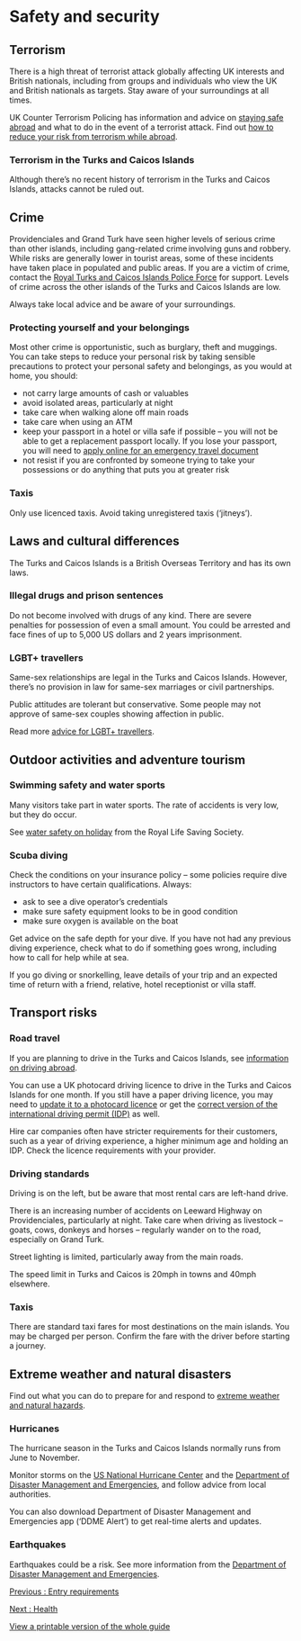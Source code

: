# Safety and security

## Terrorism

There is a high threat of terrorist attack globally affecting UK interests and British nationals, including from groups and individuals who view the UK and British nationals as targets. Stay aware of your surroundings at all times.

UK Counter Terrorism Policing has information and advice on [staying safe abroad](https://www.counterterrorism.police.uk/safetyadvice/) and what to do in the event of a terrorist attack. Find out [how to reduce your risk from terrorism while abroad](https://www.gov.uk/guidance/reduce-your-risk-from-terrorism-while-abroad).

### Terrorism in the Turks and Caicos Islands

Although there’s no recent history of terrorism in the Turks and Caicos Islands, attacks cannot be ruled out.

## Crime

Providenciales and Grand Turk have seen higher levels of serious crime than other islands, including gang-related crime involving guns and robbery. While risks are generally lower in tourist areas, some of these incidents have taken place in populated and public areas. If you are a victim of crime, contact the [Royal Turks and Caicos Islands Police Force](https://www.tcipolice.tc/) for support. Levels of crime across the other islands of the Turks and Caicos Islands are low.

Always take local advice and be aware of your surroundings.

### Protecting yourself and your belongings

Most other crime is opportunistic, such as burglary, theft and muggings. You can take steps to reduce your personal risk by taking sensible precautions to protect your personal safety and belongings, as you would at home, you should:

* not carry large amounts of cash or valuables
* avoid isolated areas, particularly at night
* take care when walking alone off main roads
* take care when using an ATM
* keep your passport in a hotel or villa safe if possible – you will not be able to get a replacement passport locally. If you lose your passport, you will need to [apply online for an emergency travel document](https://www.gov.uk/travel-urgently-from-abroad-without-uk-passport)
* not resist if you are confronted by someone trying to take your possessions or do anything that puts you at greater risk

### Taxis

Only use licenced taxis. Avoid taking unregistered taxis (‘jitneys’).

## Laws and cultural differences

The Turks and Caicos Islands is a British Overseas Territory and has its own laws.

### Illegal drugs and prison sentences

Do not become involved with drugs of any kind. There are severe penalties for possession of even a small amount. You could be arrested and face fines of up to 5,000 US dollars and 2 years imprisonment.

### LGBT+ travellers

Same-sex relationships are legal in the Turks and Caicos Islands. However, there’s no provision in law for same-sex marriages or civil partnerships.

Public attitudes are tolerant but conservative. Some people may not approve of same-sex couples showing affection in public.

Read more [advice for LGBT+ travellers](https://www.gov.uk/lesbian-gay-bisexual-and-transgender-foreign-travel-advice).

## Outdoor activities and adventure tourism

### Swimming safety and water sports

Many visitors take part in water sports. The rate of accidents is very low, but they do occur.

See [water safety on holiday](https://www.rlss.org.uk/safety-on-holiday) from the Royal Life Saving Society.

### Scuba diving

Check the conditions on your insurance policy – some policies require dive instructors to have certain qualifications. Always:

* ask to see a dive operator’s credentials
* make sure safety equipment looks to be in good condition
* make sure oxygen is available on the boat

Get advice on the safe depth for your dive. If you have not had any previous diving experience, check what to do if something goes wrong, including how to call for help while at sea.

If you go diving or snorkelling, leave details of your trip and an expected time of return with a friend, relative, hotel receptionist or villa staff.

## Transport risks

### Road travel

If you are planning to drive in the Turks and Caicos Islands, see [information on driving abroad](https://www.gov.uk/driving-abroad).

You can use a UK photocard driving licence to drive in the Turks and Caicos Islands for one month. If you still have a paper driving licence, you may need to [update it to a photocard licence](https://www.gov.uk/exchange-paper-driving-licence) or get the [correct version of the international driving permit (IDP)](https://www.gov.uk/driving-abroad/international-driving-permit) as well.

Hire car companies often have stricter requirements for their customers, such as a year of driving experience, a higher minimum age and holding an IDP. Check the licence requirements with your provider.

### Driving standards

Driving is on the left, but be aware that most rental cars are left-hand drive.

There is an increasing number of accidents on Leeward Highway on Providenciales, particularly at night. Take care when driving as livestock – goats, cows, donkeys and horses – regularly wander on to the road, especially on Grand Turk.

Street lighting is limited, particularly away from the main roads.

The speed limit in Turks and Caicos is 20mph in towns and 40mph elsewhere.

### Taxis

There are standard taxi fares for most destinations on the main islands. You may be charged per person. Confirm the fare with the driver before starting a journey.

## Extreme weather and natural disasters

Find out what you can do to prepare for and respond to [extreme weather and natural hazards](https://www.gov.uk/guidance/tropical-cyclones).

### Hurricanes

The hurricane season in the Turks and Caicos Islands normally runs from June to November.

Monitor storms on the [US National Hurricane Center](https://www.nhc.noaa.gov/) and the [Department of Disaster Management and Emergencies](https://www.gov.tc/ddme/), and follow advice from local authorities.

You can also download Department of Disaster Management and Emergencies app (‘DDME Alert’) to get real-time alerts and updates.

### Earthquakes

Earthquakes could be a risk. See more information from the [Department of Disaster Management and Emergencies](https://gov.tc/ddme/hazards/earthquake).

[Previous
:
Entry requirements](/foreign-travel-advice/turks-and-caicos-islands/entry-requirements)

[Next
:
Health](/foreign-travel-advice/turks-and-caicos-islands/health)

[View a printable version of the whole guide](/foreign-travel-advice/turks-and-caicos-islands/print)